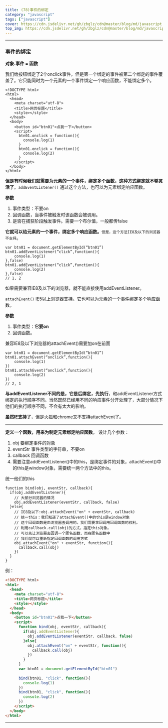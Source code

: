 ```yaml
---
title: (78)事件的绑定
category: "javascript"
tags: ["javascript"]
cover: https://cdn.jsdelivr.net/gh/zbglz/cdn@master/blog/md/javascript.svg
top_img: https://cdn.jsdelivr.net/gh/zbglz/cdn@master/blog/md/javascript.svg
---
```


***

### 事件的绑定


**对象.事件 = 函数**

我们给按钮绑定了2个onclick事件，但是第一个绑定的事件被第二个绑定的事件覆盖了。它只能同时为一个元素的一个事件绑定一个响应函数，不能绑定多个。


    <!DOCTYPE html>
    <html>
      <head>
        <meta charset="utf-8">
        <title>网页标题</title>
        <style></style>
      </head>
      <body>
        <button id="btn01">点我一下</button>
        <script>
          btn01.onclick = function(){
            console.log(1)
          }
          btn01.onclick = function(){
            console.log(2)
          }
        </script>
      </body>
    </html>

**但是有时候我们就需要为元素的一个事件，绑定多个函数，这种方式绑定就不够灵活了**。`addEventListener()` 通过这个方法，也可以为元素绑定响应函数。

**参数**

1. 事件类型：不要on
2. 回调函数，当事件被触发时该函数会被调用。
3. 是否在捕获阶段触发事件。需要一个布尔值，一般都传false

**它就可以给元素的一个事件，绑定多个响应函数。**`但是，这个方法IE8及以下的浏览器不支持`。

    var btn01 = document.getElementById(“btn01”)
    btn01.addEventListener(“click”,function(){
        console.log(1)
    },false)
    btn01.addEventListener(“click”,function(){
        console.log(2)
    },false)
    // 1, 2


如果需要兼容IE8及以下的浏览器，就不能直接使用addEventListener。

`attachEvent()` IE5以上浏览器支持。它也可以为元素的一个事件绑定多个响应函数。

**参数**

1. 事件类型：**它要on**
2. 回调函数。

兼容IE8及以下浏览器的attachEvent()需要加on在前面


    var btn01 = document.getElementById(“btn01”)
    btn01.attachEvent(“onclick”,function(){
        console.log(1)
    })
    btn01.attachEvent(“onclick”,function(){
        console.log(2)
    })
    // 2, 1

**与addEventListener不同的是，它是后绑定，先执行**，和addEventListener方式绑定的执行顺序不同。当然既然已经用不同的响应事件分开处理了，大部分情况下他们的执行顺序不同，不会有太大的影响。

**虽然IE支持了**，但是火狐和chrome又不支持attachEvent了。

***

**定义一个函数，用来为制定元素绑定响应函数**。
设计几个参数：
1. obj 要绑定事件的对象
2. eventStr 事件类型的字符串，不要on
3. callback 回调函数
4. 需要注意addEventListener()中的this，是绑定事件的对象，attachEvent()中的this是window对象，需要统一两个方法中的this。

统一他们的this

    function bind(obj, eventStr, callback){
      if(obj.addEventListener){
        // 大部分浏览器的情况
        obj.addEventListener(eventStr, callback, false)
      }else{
        // IE8及以下:obj.attachEvent("on" + eventStr, callback)
        // 统一this：我们知道了attachEvent()中的this是window对象
        // 这个回调函数是由浏览器去调用的。我们需要拿回调用回调函数的权利。
        // 利用callback.call(obj)的方式，指定this对象。
        // 可以先让浏览器去回调一个匿名函数，而在匿名函数中
        // 我们就可以重新指定回调函数的调用方式
        obj.attachEvent("on" + eventStr, function(){
          callback.call(obj)
        })
      }
    }


例：


```html html
<!DOCTYPE html>
<html>
  <head>
    <meta charset="utf-8">
    <title>网页标题</title>
    <style></style>
  </head>
  <body>
    <button id="btn01">点我一下</button>
    <script>
      function bind(obj, eventStr, callback){
        if(obj.addEventListener){
          obj.addEventListener(eventStr, callback, false)
        }else{
          obj.attachEvent("on" + eventStr, function(){
            callback.call(obj)
          })
        }
      }
      var btn01 = document.getElementById("btn01")
      
      bind(btn01, "click", function(){
        console.log(1)
      })
      bind(btn01, "click", function(){
        console.log(2)
      })
    </script>
  </body>
</html>
```


***

